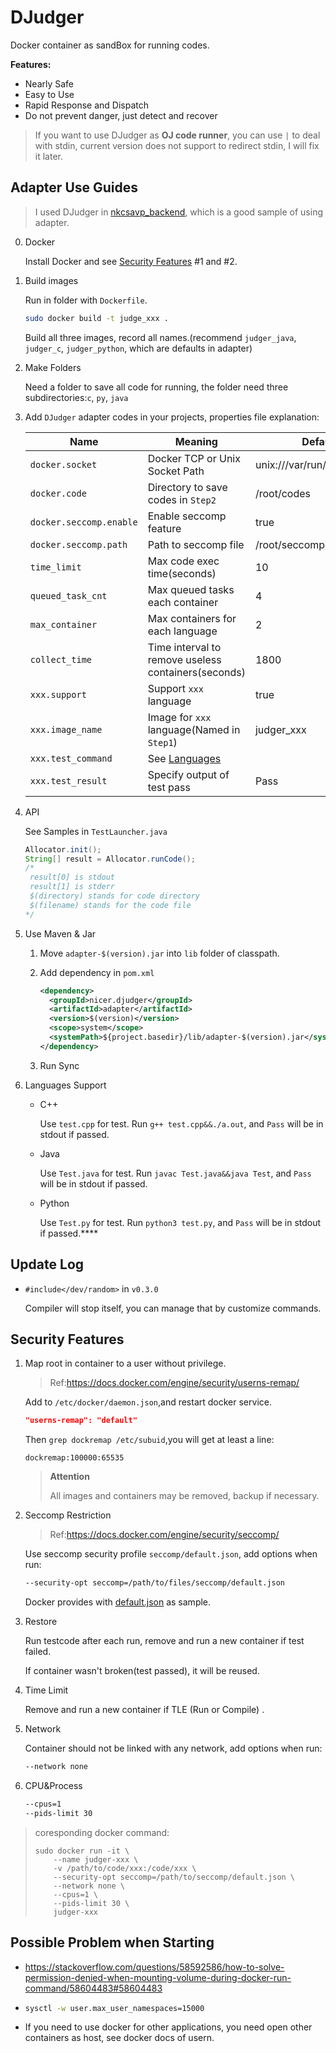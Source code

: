 # DJudger

Docker container as sandBox for running codes.

**Features:**

* Nearly Safe
* Easy to Use
* Rapid Response and Dispatch
* Do not prevent danger, just detect and recover

> If you want to use DJudger as **OJ code runner**, you can use `|` to deal with stdin, current version does not support to redirect stdin, I will fix it later.

## Adapter Use Guides

> I used DJudger in [nkcsavp_backend](https://github.com/nkcsavp/backend), which is a good sample of using adapter.

0. Docker

    Install Docker and see [Security Features](#Security-Features) #1 and #2.

1. Build images

   Run in folder with `Dockerfile`.

   ```bash
   sudo docker build -t judge_xxx .
   ```

   Build all three images, record all names.(recommend `judger_java`, `judger_c`, `judger_python`, which are defaults in adapter)

2. Make Folders

   Need a folder to save all code for running, the folder need three subdirectories:`c`, `py`, `java`

3. Add `DJudger` adapter codes in your projects, properties file explanation:

   | Name                    | Meaning                                             | Default                     |
   | ----------------------- | --------------------------------------------------- | --------------------------- |
   | `docker.socket`         | Docker TCP or Unix Socket Path                      | unix:///var/run/docker.sock |
   | `docker.code`           | Directory to save codes in `Step2`                  | /root/codes                 |
   | `docker.seccomp.enable` | Enable seccomp feature                              | true                        |
   | `docker.seccomp.path`   | Path to seccomp file                                | /root/seccomp/default.json  |
   | `time_limit`            | Max code exec time(seconds)                         | 10                          |
   | `queued_task_cnt`       | Max queued tasks each container                     | 4                           |
   | `max_container`         | Max containers for each language                    | 2                           |
   | `collect_time`          | Time interval to remove useless containers(seconds) | 1800                        |
   | `xxx.support`           | Support `xxx` language                              | true                        |
   | `xxx.image_name`        | Image for `xxx` language(Named in `Step1`)          | judger_xxx                  |
   | `xxx.test_command`      | See [Languages](#languages)                         |                             |
   | `xxx.test_result`       | Specify output of test pass                         | Pass                        |

4. API

   See Samples in `TestLauncher.java`

   ```java
   Allocator.init();
   String[] result = Allocator.runCode();
   /*
   	result[0] is stdout
   	result[1] is stderr
   	$(directory) stands for code directory
   	$(filename) stands for the code file
   */
   ```

5. Use Maven & Jar

   1. Move `adapter-$(version).jar` into `lib` folder of classpath.

   2. Add dependency in `pom.xml`

      ```xml
      <dependency>
        <groupId>nicer.djudger</groupId>
        <artifactId>adapter</artifactId>
        <version>$(version)</version>
        <scope>system</scope>
        <systemPath>${project.basedir}/lib/adapter-$(version).jar</systemPath>
      </dependency>
      ```

   3. Run Sync

6. Languages Support

   * C++

     Use `test.cpp` for test. Run `g++ test.cpp&&./a.out`, and `Pass` will be in stdout if passed.

   * Java

     Use `Test.java` for test. Run `javac Test.java&&java Test`, and `Pass` will be in stdout if passed.

   * Python

     Use `Test.py` for test. Run `python3 test.py`, and `Pass` will be in stdout if passed.****

## Update Log

* `#include</dev/random>` in `v0.3.0`

  Compiler will stop itself, you can manage that by customize commands.

## Security Features

1. Map root in container to a user without privilege.

   > Ref:https://docs.docker.com/engine/security/userns-remap/

   Add to `/etc/docker/daemon.json`,and restart docker service.

   ```json
   "userns-remap": "default"
   ```

   Then `grep dockremap /etc/subuid`,you will get at least a line:

   ```
   dockremap:100000:65535
   ```

   > **Attention**
   >
   > All images and containers may be removed, backup if necessary.

2. Seccomp Restriction

   > Ref:https://docs.docker.com/engine/security/seccomp/

   Use seccomp security profile `seccomp/default.json`, add options when run:

   ```bash
   --security-opt seccomp=/path/to/files/seccomp/default.json
   ```

   Docker provides with [default.json](https://github.com/moby/moby/blob/master/profiles/seccomp/default.json) as sample.

3. Restore

   Run testcode after each run, remove and run a new container if test failed.

   If container wasn't broken(test passed), it will be reused.

4. Time Limit

   Remove and run a new container if TLE (Run or Compile) .

5. Network

   Container should not be linked with any network, add options when run:

   ```bash
   --network none
   ```
   
6. CPU&Process

   ```bash
   --cpus=1
   --pids-limit 30
   ```

> coresponding docker command:
>
> ```shell
> sudo docker run -it \
>     --name judger-xxx \
>     -v /path/to/code/xxx:/code/xxx \
>     --security-opt seccomp=/path/to/seccomp/default.json \
>     --network none \
>     --cpus=1 \
>     --pids-limit 30 \
>     judger-xxx
> ```

## Possible Problem when Starting

* https://stackoverflow.com/questions/58592586/how-to-solve-permission-denied-when-mounting-volume-during-docker-run-command/58604483#58604483

* ```bash
  sysctl -w user.max_user_namespaces=15000
  ```

* If you need to use docker for other applications, you need open other containers as host, see docker docs of usern.
